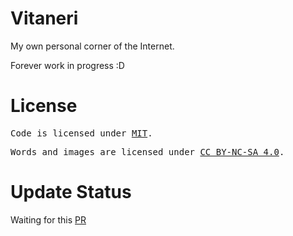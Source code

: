 # Vitaneri

My own personal corner of the Internet.

Forever work in progress :D

# License

<samp>Code is licensed under <a href='./LICENSE'>MIT</a>.</samp>

<samp>Words and images are licensed under <a href='https://creativecommons.org/licenses/by-nc-sa/4.0/'>CC BY-NC-SA 4.0</a>.</samp>

# Update Status

Waiting for this [PR](https://github.com/delucis/astro-og-canvas/pull/18)
